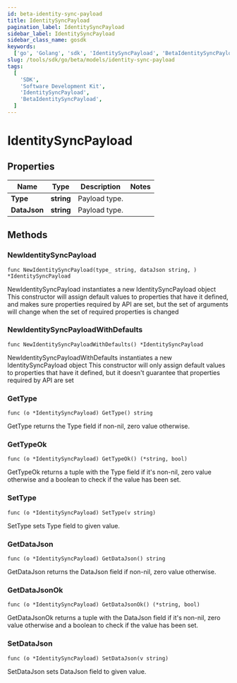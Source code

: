 ```yaml
---
id: beta-identity-sync-payload
title: IdentitySyncPayload
pagination_label: IdentitySyncPayload
sidebar_label: IdentitySyncPayload
sidebar_class_name: gosdk
keywords:
  ['go', 'Golang', 'sdk', 'IdentitySyncPayload', 'BetaIdentitySyncPayload']
slug: /tools/sdk/go/beta/models/identity-sync-payload
tags:
  [
    'SDK',
    'Software Development Kit',
    'IdentitySyncPayload',
    'BetaIdentitySyncPayload',
  ]
---
```


# IdentitySyncPayload

## Properties

| Name         | Type       | Description   | Notes |
| ------------ | ---------- | ------------- | ----- |
| **Type**     | **string** | Payload type. |
| **DataJson** | **string** | Payload type. |

## Methods

### NewIdentitySyncPayload

`func NewIdentitySyncPayload(type_ string, dataJson string, ) *IdentitySyncPayload`

NewIdentitySyncPayload instantiates a new IdentitySyncPayload object This constructor will assign default values to properties that have it defined, and makes sure properties required by API are set, but the set of arguments will change when the set of required properties is changed

### NewIdentitySyncPayloadWithDefaults

`func NewIdentitySyncPayloadWithDefaults() *IdentitySyncPayload`

NewIdentitySyncPayloadWithDefaults instantiates a new IdentitySyncPayload object This constructor will only assign default values to properties that have it defined, but it doesn't guarantee that properties required by API are set

### GetType

`func (o *IdentitySyncPayload) GetType() string`

GetType returns the Type field if non-nil, zero value otherwise.

### GetTypeOk

`func (o *IdentitySyncPayload) GetTypeOk() (*string, bool)`

GetTypeOk returns a tuple with the Type field if it's non-nil, zero value otherwise and a boolean to check if the value has been set.

### SetType

`func (o *IdentitySyncPayload) SetType(v string)`

SetType sets Type field to given value.

### GetDataJson

`func (o *IdentitySyncPayload) GetDataJson() string`

GetDataJson returns the DataJson field if non-nil, zero value otherwise.

### GetDataJsonOk

`func (o *IdentitySyncPayload) GetDataJsonOk() (*string, bool)`

GetDataJsonOk returns a tuple with the DataJson field if it's non-nil, zero value otherwise and a boolean to check if the value has been set.

### SetDataJson

`func (o *IdentitySyncPayload) SetDataJson(v string)`

SetDataJson sets DataJson field to given value.
